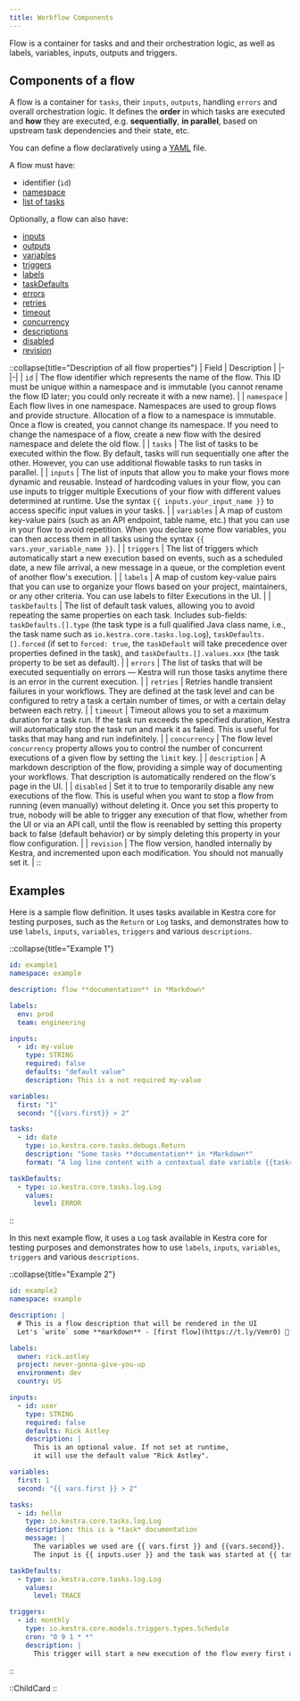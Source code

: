 ```yaml
---
title: Workflow Components
---
```


Flow is a container for tasks and and their orchestration logic, as well as labels, variables, inputs, outputs and triggers.

## Components of a flow

A flow is a container for `tasks`, their `inputs`, `outputs`, handling `errors` and overall orchestration logic. It defines the **order** in which tasks are executed and **how** they are executed, e.g. **sequentially**, **in parallel**, based on upstream task dependencies and their state, etc.

You can define a flow declaratively using a [YAML](https://en.wikipedia.org/wiki/YAML) file.

A flow must have:
- identifier (`id`)
- [namespace](/docs/workflow-components/namespace)
- [list of tasks](/docs/workflow-components/tasks)

Optionally, a flow can also have:
- [inputs](/docs/workflow-components/inputs)
- [outputs](/docs/workflow-components/outputs)
- [variables](/docs/workflow-components/variables)
- [triggers](/docs/workflow-components/triggers)
- [labels](/docs/workflow-components/labels)
- [taskDefaults](/docs/workflow-components/task-defaults)
- [errors](/docs/workflow-components/errors)
- [retries](/docs/workflow-components/retries)
- [timeout](/docs/workflow-components/timeout)
- [concurrency](/docs/workflow-components/concurrency)
- [descriptions](/docs/workflow-components/descriptions)
- [disabled](/docs/workflow-components/disabled)
- [revision](/docs/concepts/revision)

::collapse{title="Description of all flow properties"}
| Field | Description |
|-|-|
| `id` | The flow identifier which represents the name of the flow. This ID must be unique within a namespace and is immutable (you cannot rename the flow ID later; you could only recreate it with a new name). |
| `namespace` | Each flow lives in one namespace. Namespaces are used to group flows and provide structure. Allocation of a flow to a namespace is immutable. Once a flow is created, you cannot change its namespace. If you need to change the namespace of a flow, create a new flow with the desired namespace and delete the old flow.                                                                                                                                                 |
| `tasks` | The list of tasks to be executed within the flow. By default, tasks will run sequentially one after the other. However, you can use additional flowable tasks to run tasks in parallel. |
| `inputs` | The list of inputs that allow you to make your flows more dynamic and reusable. Instead of hardcoding values in your flow, you can use inputs to trigger multiple Executions of your flow with different values determined at runtime. Use the syntax `{{ inputs.your_input_name }}` to access specific input values in your tasks. |
| `variables` | A map of custom key-value pairs (such as an API endpoint, table name, etc.) that you can use in your flow to avoid repetition. When you declare some flow variables, you can then access them in all tasks using the syntax `{{ vars.your_variable_name }}`. |
| `triggers` | The list of triggers which automatically start a new execution based on events, such as a scheduled date, a new file arrival, a new message in a queue, or the completion event of another flow's execution. |
| `labels` | A map of custom key-value pairs that you can use to organize your flows based on your project, maintainers, or any other criteria. You can use labels to filter Executions in the UI. |
| `taskDefaults` | The list of default task values, allowing you to avoid repeating the same properties on each task. Includes sub-fields: `taskDefaults.[].type` (the task type is a full qualified Java class name, i.e., the task name such as `io.kestra.core.tasks.log.Log`), `taskDefaults.[].forced` (if set to `forced: true`, the `taskDefault` will take precedence over properties defined in the task), and `taskDefaults.[].values.xxx` (the task property to be set as default). |
| `errors` | The list of tasks that will be executed sequentially on errors — Kestra will run those tasks anytime there is an error in the current execution. |
| `retries` | Retries handle transient failures in your workflows. They are defined at the task level and can be configured to retry a task a certain number of times, or with a certain delay between each retry. |
| `timeout` | Timeout allows you to set a maximum duration for a task run. If the task run exceeds the specified duration, Kestra will automatically stop the task run and mark it as failed. This is useful for tasks that may hang and run indefinitely. |
| `concurrency` | The flow level `concurrency` property allows you to control the number of concurrent executions of a given flow by setting the `limit` key. |
| `description` | A markdown description of the flow, providing a simple way of documenting your workflows. That description is automatically rendered on the flow's page in the UI. |
| `disabled` | Set it to true to temporarily disable any new executions of the flow. This is useful when you want to stop a flow from running (even manually) without deleting it. Once you set this property to true, nobody will be able to trigger any execution of that flow, whether from the UI or via an API call, until the flow is reenabled by setting this property back to false (default behavior) or by simply deleting this property in your flow configuration.            |
| `revision` | The flow version, handled internally by Kestra, and incremented upon each modification. You should not manually set it.                                                                                                                                                                                                                                                                                                                                                     |
::

## Examples
Here is a sample flow definition. It uses tasks available in Kestra core for testing purposes, such as the `Return` or `Log` tasks, and demonstrates how to use `labels`, `inputs`, `variables`, `triggers` and various `descriptions`.

::collapse{title="Example 1"}
```yaml
id: example1
namespace: example

description: flow **documentation** in *Markdown*

labels:
  env: prod
  team: engineering

inputs:
  - id: my-value
    type: STRING
    required: false
    defaults: "default value"
    description: This is a not required my-value

variables:
  first: "1"
  second: "{{vars.first}} > 2"

tasks:
  - id: date
    type: io.kestra.core.tasks.debugs.Return
    description: "Some tasks **documentation** in *Markdown*"
    format: "A log line content with a contextual date variable {{taskrun.startDate}}"

taskDefaults:
  - type: io.kestra.core.tasks.log.Log
    values:
      level: ERROR
```
::

In this next example flow, it uses a `Log` task available in Kestra core for testing purposes and demonstrates how to use `labels`, `inputs`, `variables`, `triggers` and various `descriptions`.

::collapse{title="Example 2"}
```yaml
id: example2
namespace: example

description: |
  # This is a flow description that will be rendered in the UI
  Let's `write` some **markdown** - [first flow](https://t.ly/Vemr0) 🚀

labels:
  owner: rick.astley
  project: never-gonna-give-you-up
  environment: dev
  country: US

inputs:
  - id: user
    type: STRING
    required: false
    defaults: Rick Astley
    description: |
      This is an optional value. If not set at runtime,
      it will use the default value "Rick Astley".

variables:
  first: 1
  second: "{{ vars.first }} > 2"

tasks:
  - id: hello
    type: io.kestra.core.tasks.log.Log
    description: this is a *task* documentation
    message: |
      The variables we used are {{ vars.first }} and {{vars.second}}.
      The input is {{ inputs.user }} and the task was started at {{ taskrun.startDate }} from flow {{ flow.id }}.

taskDefaults:
  - type: io.kestra.core.tasks.log.Log
    values:
      level: TRACE

triggers:
  - id: monthly
    type: io.kestra.core.models.triggers.types.Schedule
    cron: "0 9 1 * *"
    description: |
      This trigger will start a new execution of the flow every first day of the month at 9am. It will use the default values defined in the taskDefaults section, as well as the default input values.
```
::



::ChildCard
::

